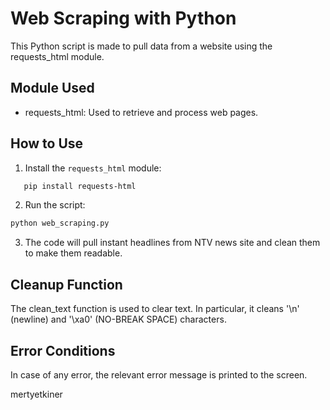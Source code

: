 # Web Scraping with Python

This Python script is made to pull data from a website using the requests_html module.

## Module Used

- requests_html: Used to retrieve and process web pages.

## How to Use

1. Install the `requests_html` module:
 
```bash
   pip install requests-html
```

2. Run the script:

```bash   
python web_scraping.py
```

3. The code will pull instant headlines from NTV news site and clean them to make them readable.

## Cleanup Function

The clean_text function is used to clear text. In particular, it cleans '\n' (newline) and '\xa0' (NO-BREAK SPACE) characters.

## Error Conditions

In case of any error, the relevant error message is printed to the screen.

mertyetkiner
